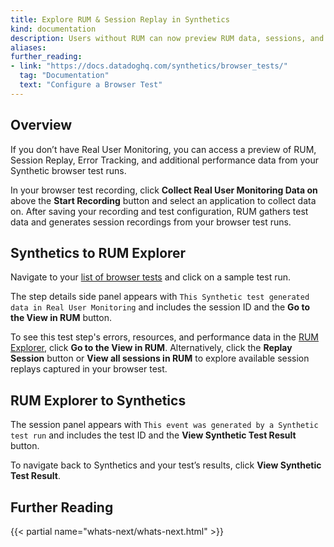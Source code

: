 ```yaml
---
title: Explore RUM & Session Replay in Synthetics
kind: documentation
description: Users without RUM can now preview RUM data, sessions, and errors from their Synthetic browser test results. 
aliases:
further_reading:
- link: "https://docs.datadoghq.com/synthetics/browser_tests/"
  tag: "Documentation"
  text: "Configure a Browser Test"
---
```


## Overview

<div class="alert alert-info">If you don’t have Real User Monitoring, you can access a preview of RUM, Session Replay, Error Tracking, and additional performance data from your Synthetic browser test runs.</div>

In your browser test recording, click **Collect Real User Monitoring Data on** above the **Start Recording** button and select an application to collect data on. After saving your recording and test configuration, RUM gathers test data and generates session recordings from your browser test runs.

## Synthetics to RUM Explorer

Navigate to your [list of browser tests][1] and click on a sample test run. 

The step details side panel appears with `This Synthetic test generated data in Real User Monitoring` and includes the session ID and the **Go to the View in RUM** button. 

To see this test step's errors, resources, and performance data in the [RUM Explorer][2], click **Go to the View in RUM**. Alternatively, click the **Replay Session** button or **View all sessions in RUM** to explore available session replays captured in your browser test.

## RUM Explorer to Synthetics

The session panel appears with `This event was generated by a Synthetic test run` and includes the test ID and the **View Synthetic Test Result** button.

To navigate back to Synthetics and your test’s results, click **View Synthetic Test Result**.

## Further Reading

{{< partial name="whats-next/whats-next.html" >}}

[1]: https://app.datadoghq.com/synthetics/tests?query=type%3A%28browser%29
[2]: /real_user_monitoring/explorer/
